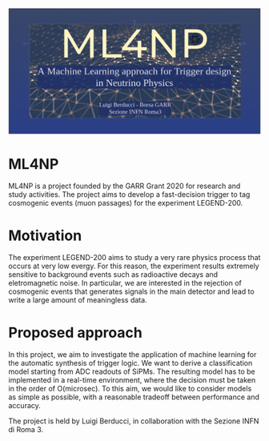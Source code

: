 ![ML4NP Logo](https://github.com/luigiberducci/ML4NP/blob/master/ml4np_logo.png)
# ML4NP
ML4NP is a project founded by the GARR Grant 2020 for research and study activities. The project aims to develop a fast-decision trigger to tag cosmogenic events (muon passages) for the experiment LEGEND-200.

# Motivation
The experiment LEGEND-200 aims to study a very rare physics process that occurs at very low evergy. For this reason, the experiment results extremely sensitive to background events such as radioactive decays and eletromagnetic noise. In particular, we are interested in the rejection of cosmogenic events that generates signals in the main detector and lead to write a large amount of meaningless data.

# Proposed approach
In this project, we aim to investigate the application of machine learning for the automatic synthesis of trigger logic. We want to derive a classification model starting from ADC readouts of SiPMs. The resulting model has to be implemented in a real-time environment, where the decision must be taken in the order of O(microsec). To this aim, we would like to consider models as simple as possible, with a reasonable tradeoff between performance and accuracy.

The project is held by Luigi Berducci, in collaboration with the Sezione INFN di Roma 3.
